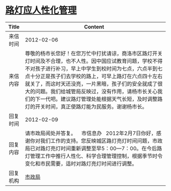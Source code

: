 # [路灯应人性化管理](http://www.shangluo.gov.cn/zmhd/ldxxxx.jsp?urltype=leadermail.LeaderMailContentUrl&wbtreeid=1112&leadermailid=1061)

| Title |                                                                                                        Content                                                                                                        |
|:-----:|-----------------------------------------------------------------------------------------------------------------------------------------------------------------------------------------------------------------------|
| 来信时间  | 2012-02-06                                                                                                                                                                                                            |
| 来信内容  | 尊敬的杨市长您好！在您万忙中打扰请谅，商洛市区路灯开关灯时间及不合理，也不人性。因中国应试教育问题，学校不得不对孩子进行补习，早上中学生到校时间为七点，六点半到七点十分正是孩子们去学校的路上，可早上路灯在六点四十左右就关了，而这时天还没亮，一片黑暗，孩子们的安全就成了很大的问题。我们给城管局反映过，没有作用，请杨市长关心我们的下一代吧。建议路灯管理处能根据天气长短，及时调整路灯的开关时间，真正使路灯能为民服务。谢谢杨市长。 |
| 回复时间  | 2012-02-09                                                                                                                                                                                                            |
| 回复内容  | 请市政局阅处并答复。    市信息办   2012年2月7日你好，感谢你对我们工作的支持。您反映城区路灯亮灯时间问题，市政局已对路灯亮灯时间重新调整至早5：00—7：00。在今后路灯管理工作中推行人性化、科学合理管理控制，根据季节时令变化和市民需要，适时对路灯亮灯时间进行调整。                                                                           |
| 回复机构  | [市政局](../../category/agencies/市政局.md)                                                                                                                                                                                 |